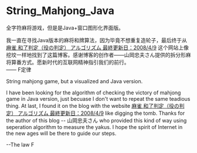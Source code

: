 # String_Mahjong_Java
全字符麻将游戏，但是是Java+窗口图形化界面版。   

我一直在寻找Java版本的麻将和牌算法，因为毕竟不想重复造轮子，最后终于从[麻雀 和了判定（役の判定） アルゴリズム 最終更新日：2008/4/9](http://hp.vector.co.jp/authors/VA046927/mjscore/) 这个网站上像挖坟一样地找到了这篇博客。感谢博客的创作者——山岡忠夫さん提供的拆分形麻将算番方式。愿新时代的互联网精神指引我们的前行。   
—— F定律   


String mahjong game, but a visualized and Java version.    

I have been looking for the algorithm of checking the victory of mahjong game in Java version, just becuase I don't want to repeat the same teadious thing. At last, I found it on the blog with the website [麻雀 和了判定（役の判定） アルゴリズム 最終更新日：2008/4/9](http://hp.vector.co.jp/authors/VA046927/mjscore/) like digging the tomb. Thanks for the author of this blog -- 山岡忠夫さん who provided this kind of way using seperation algorithm to measure the yakus. I hope the spirit of Internet in the new ages will be there to guide our steps.

--The law F
